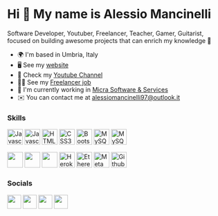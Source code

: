 # Hi 👋 My name is Alessio Mancinelli

Software Developer, Youtuber, Freelancer, Teacher, Gamer, Guitarist, focused on building awesome projects that can enrich my knowledge 🧠

<ul>
  <li>🌍  I'm based in Umbria, Italy</li>
  <li>🖥️  See my <a href="https://alessio-mancinelli-portfolio.herokuapp.com/">website </a></li>
  <li>🎥  Check my <a href="https://youtube.com/channel/UCGI-uTFYv-9QW9kCBMKFbYA">Youtube Channel </a></li>
  <li>👨‍💻  See my <a href="https://www.fiverr.com/raiseku">Freelancer job </a></li>
  <li>🚀  I'm currently working in <a href="https://www.micra.it">Micra Software & Services</a></li>
  <li>✉️  You can contact me at <a href="mailto:alessiomancinelli97@outlook.it">alessiomancinelli97@outlook.it</a></li>
</ul>

<h3>Skills</h3>
<a href="https://developer.mozilla.org/en-US/docs/Web/JavaScript" rel="nofollow"><img src="https://raw.githubusercontent.com/danielcranney/readme-generator/main/public/icons/skills/javascript-colored.svg" width="36" height="36" alt="Javascript" style="max-width: 100%;"></a> 
<a href="https://jquery.com/" rel="nofollow"><img  src="https://cdn.jsdelivr.net/gh/devicons/devicon/icons/jquery/jquery-original.svg" width="36" height="36" alt="Javascript" style="max-width: 100%;"></a> 
<a href="https://developer.mozilla.org/en-US/docs/Glossary/HTML5" rel="nofollow"><img src="https://raw.githubusercontent.com/danielcranney/readme-generator/main/public/icons/skills/html5-colored.svg" width="36" height="36" alt="HTML5" style="max-width: 100%;"></a>
<a href="https://www.w3.org/TR/CSS/#css" rel="nofollow"><img src="https://raw.githubusercontent.com/danielcranney/readme-generator/main/public/icons/skills/css3-colored.svg" width="36" height="36" alt="CSS3" style="max-width: 100%;"></a>
<a href="https://getbootstrap.com/" rel="nofollow"><img src="https://raw.githubusercontent.com/danielcranney/readme-generator/main/public/icons/skills/bootstrap-colored.svg" width="36" height="36" alt="Bootstrap" style="max-width: 100%;"></a>
<a href="https://www.php.net/" rel="nofollow"><img src="https://cdn.jsdelivr.net/gh/devicons/devicon/icons/php/php-original.svg" width="36" height="36" alt="MySQL" style="max-width: 100%;"></a>
<a href="https://www.mysql.com/" rel="nofollow"><img src="https://raw.githubusercontent.com/danielcranney/readme-generator/main/public/icons/skills/mysql-colored.svg" width="36" height="36" alt="MySQL" style="max-width: 100%;"></a>

<a href="https://www.python.org/" rel="nofollow"><img src="https://cdn.jsdelivr.net/gh/devicons/devicon/icons/python/python-original.svg" width="36" height="36" style="max-width: 100%;"></a>
<a href="https://www.python.org/" rel="nofollow"><img src="https://cdn.jsdelivr.net/gh/devicons/devicon/icons/java/java-original.svg" width="36" height="36" style="max-width: 100%;"></a>
<a href="https://www.tensorflow.org/" rel="nofollow"><img src="https://cdn.jsdelivr.net/gh/devicons/devicon/icons/tensorflow/tensorflow-original.svg" width="36" height="36" style="max-width: 100%;"></a>
<img src="https://raw.githubusercontent.com/danielcranney/readme-generator/main/public/icons/skills/heroku-colored.svg" width="36" height="36" alt="Heroku" style="max-width: 100%;">
<img src="https://raw.githubusercontent.com/danielcranney/readme-generator/main/public/icons/skills/ethereum-colored.svg" width="36" height="36" alt="Ethereum" style="max-width: 100%;">
<img src="https://raw.githubusercontent.com/danielcranney/readme-generator/main/public/icons/skills/metamask-colored.svg" width="36" height="36" alt="MetaMask" style="max-width: 100%;">
<img src="https://cdn.jsdelivr.net/gh/devicons/devicon/icons/git/git-original.svg" width="36" height="36" alt="Github" style="max-width: 100%;">


<h3>Socials</h3>
<a href="https://www.facebook.com/alessio.mancinelli.12/" rel="nofollow"><img src="https://raw.githubusercontent.com/danielcranney/readme-generator/main/public/icons/socials/facebook.svg" width="32" height="32" style="max-width: 100%;"></a>
<a href="http://www.instagram.com/_manci97" rel="nofollow"><img src="https://raw.githubusercontent.com/danielcranney/readme-generator/main/public/icons/socials/instagram.svg" width="32" height="32" style="max-width: 100%;"></a>
<a href="https://www.linkedin.com/in/alessio-mancinelli-aa8687191/" rel="nofollow"><img src="https://raw.githubusercontent.com/danielcranney/readme-generator/main/public/icons/socials/linkedin.svg" width="32" height="32" style="max-width: 100%;"></a>
<a href="https://www.youtube.com/channel/UCGI-uTFYv-9QW9kCBMKFbYA" rel="nofollow"><img src="https://raw.githubusercontent.com/danielcranney/readme-generator/main/public/icons/socials/youtube.svg" width="32" height="32" style="max-width: 100%;"></a>

